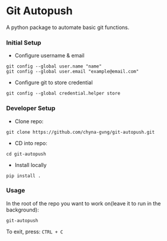 # Git Autopush
A python package to automate basic git functions.

### Initial Setup
- Configure username & email
````
git config --global user.name "name"
git config --global user.email "example@email.com"
````

- Configure git to store credential
````
git config --global credential.helper store
````

### Developer Setup
- Clone repo:
````
git clone https://github.com/chyna-gvng/git-autopush.git
````

- CD into repo:
````
cd git-autopush
````

- Install locally
````
pip install .
````

### Usage
In the root of the repo you want to work on(leave it to run in the background):
````
git-autopush
````
To exit, press: `CTRL + C`
